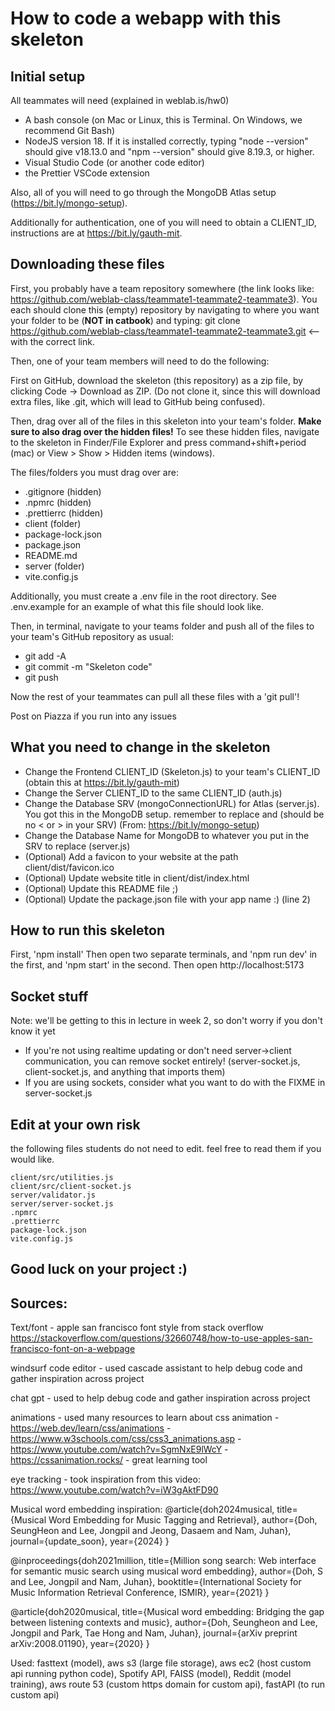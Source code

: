 # How to code a webapp with this skeleton

## Initial setup

All teammates will need (explained in weblab.is/hw0)

- A bash console (on Mac or Linux, this is Terminal. On Windows, we recommend Git Bash)
- NodeJS version 18. If it is installed correctly, typing "node --version" should give v18.13.0 and "npm --version" should give 8.19.3, or higher.
- Visual Studio Code (or another code editor)
- the Prettier VSCode extension

Also, all of you will need to go through the MongoDB Atlas setup (https://bit.ly/mongo-setup).

Additionally for authentication, one of you will need to obtain a CLIENT_ID, instructions are at https://bit.ly/gauth-mit.

## Downloading these files

First, you probably have a team repository somewhere (the link looks like: https://github.com/weblab-class/teammate1-teammate2-teammate3). You each should clone this (empty) repository by navigating to where you want your folder to be (**NOT in catbook**) and typing: git clone https://github.com/weblab-class/teammate1-teammate2-teammate3.git <-- with the correct link.

Then, one of your team members will need to do the following:

First on GitHub, download the skeleton (this repository) as a zip file, by clicking Code -> Download as ZIP. (Do not clone it, since this will download extra files, like .git, which will lead to GitHub being confused).

Then, drag over all of the files in this skeleton into your team's folder. **Make sure to also drag over the hidden files!** To see these hidden files, navigate to the skeleton in Finder/File Explorer and press command+shift+period (mac) or View > Show > Hidden items (windows).

The files/folders you must drag over are:

- .gitignore (hidden)
- .npmrc (hidden)
- .prettierrc (hidden)
- client (folder)
- package-lock.json
- package.json
- README.md
- server (folder)
- vite.config.js

Additionally, you must create a .env file in the root directory. See .env.example for an example of what this file should look like.

Then, in terminal, navigate to your teams folder and push all of the files to your team's GitHub repository as usual:

- git add -A
- git commit -m "Skeleton code"
- git push

Now the rest of your teammates can pull all these files with a 'git pull'!

Post on Piazza if you run into any issues

## What you need to change in the skeleton

- Change the Frontend CLIENT_ID (Skeleton.js) to your team's CLIENT_ID (obtain this at https://bit.ly/gauth-mit)
- Change the Server CLIENT_ID to the same CLIENT_ID (auth.js)
- Change the Database SRV (mongoConnectionURL) for Atlas (server.js). You got this in the MongoDB setup. remember to replace <password> and <dbname> (should be no < or > in your SRV) (From: https://bit.ly/mongo-setup)
- Change the Database Name for MongoDB to whatever you put in the SRV to replace <dbname> (server.js)
- (Optional) Add a favicon to your website at the path client/dist/favicon.ico
- (Optional) Update website title in client/dist/index.html
- (Optional) Update this README file ;)
- (Optional) Update the package.json file with your app name :) (line 2)

## How to run this skeleton

First, 'npm install'
Then open two separate terminals, and 'npm run dev' in the first, and 'npm start' in the second.
Then open http://localhost:5173

<!-- ## How to go from this skeleton to your actual app

Check out this [How to Get Started Guide](http://weblab.is/get-started) -->

## Socket stuff

Note: we'll be getting to this in lecture in week 2, so don't worry if you don't know it yet

- If you're not using realtime updating or don't need server->client communication, you can remove socket entirely! (server-socket.js, client-socket.js, and anything that imports them)
- If you are using sockets, consider what you want to do with the FIXME in server-socket.js

## Edit at your own risk

the following files students do not need to edit. feel free to read them if you would like.

```
client/src/utilities.js
client/src/client-socket.js
server/validator.js
server/server-socket.js
.npmrc
.prettierrc
package-lock.json
vite.config.js
```

## Good luck on your project :)

## Sources:

Text/font - apple san francisco font style from stack overflow
https://stackoverflow.com/questions/32660748/how-to-use-apples-san-francisco-font-on-a-webpage

windsurf code editor - used cascade assistant to help debug code and gather inspiration across project

chat gpt - used to help debug code and gather inspiration across project

animations - used many resources to learn about css animation -https://web.dev/learn/css/animations -https://www.w3schools.com/css/css3_animations.asp -https://www.youtube.com/watch?v=SgmNxE9lWcY -https://cssanimation.rocks/ - great learning tool

eye tracking - took inspiration from this video: https://www.youtube.com/watch?v=iW3gAktFD90

Musical word embedding inspiration:
@article{doh2024musical,
title={Musical Word Embedding for Music Tagging and Retrieval},
author={Doh, SeungHeon and Lee, Jongpil and Jeong, Dasaem and Nam, Juhan},
journal={update_soon},
year={2024}
}

@inproceedings{doh2021million,
title={Million song search: Web interface for semantic music search using musical word embedding},
author={Doh, S and Lee, Jongpil and Nam, Juhan},
booktitle={International Society for Music Information Retrieval Conference, ISMIR},
year={2021}
}

@article{doh2020musical,
title={Musical word embedding: Bridging the gap between listening contexts and music},
author={Doh, Seungheon and Lee, Jongpil and Park, Tae Hong and Nam, Juhan},
journal={arXiv preprint arXiv:2008.01190},
year={2020}
}

Used: fasttext (model), aws s3 (large file storage), aws ec2 (host custom api running python code), Spotify API, FAISS (model),
Reddit (model training), aws route 53 (custom https domain for custom api), fastAPI (to run custom api)

